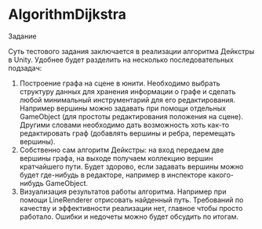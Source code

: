 # AlgorithmDijkstra

Задание

Суть тестового задания заключается в реализации алгоритма Дейкстры в Unity. Удобнее будет разделить на несколько последовательных подзадач:
1. Построение графа на сцене в юнити. Необходимо выбрать структуру данных для хранения информации о графе и сделать любой минимальный инструментарий для его редактирования. Например вершины можно задавать при помощи отдельных GameObject (для простоты редактирования положения на сцене). Другими словами необходимо дать возможность хоть как-то редактировать граф (добавлять вершины и ребра, перемещать вершины).
2. Собственно сам алгоритм Дейкстры: на вход передаем две вершины графа, на выходе получаем коллекцию вершин кратчайшего пути. Будет здорово, если задавать вершины можно будет где-нибудь в редакторе, например в инспекторе какого-нибудь GameObject.
3. Визуализация результатов работы алгоритма. Например при помощи LineRenderer отрисовать найденный путь.
Требований по качеству и эффективности реализации нет, главное чтобы просто работало. Ошибки и недочеты можно будет обсудить по итогам.
